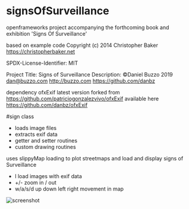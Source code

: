 # signsOfSurveillance
openframeworks project accompanying the forthcoming book and exhibition 'Signs Of Surveillance'


 based on example code Copyright (c) 2014 Christopher Baker <https://christopherbaker.net>

 SPDX-License-Identifier:    MIT

 Project Title: Signs of Surveillance
 Description:
 ©Daniel Buzzo 2019
 dan@buzzo.com
 http://buzzo.com
 https://github.com/danbz


dependency ofxExif
latest version forked from https://github.com/patriciogonzalezvivo/ofxExif available here https://github.com/danbz/ofxExif

#sign class
* loads image files
* extracts exif data
* getter and setter routines
* custom drawing routines

uses slippyMap loading to plot streetmaps and load and display signs of Surveillance

* l load images with exif data
* +/- zoom in / out
* w/a/s/d up down left right movement in map

![screenshot](signsSlippyMap.png)
